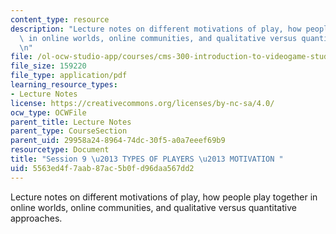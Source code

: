 ```yaml
---
content_type: resource
description: "Lecture notes on different motivations of play, how people play together\
  \ in online worlds, online communities, and qualitative versus quantitative approaches.\r\
  \n"
file: /ol-ocw-studio-app/courses/cms-300-introduction-to-videogame-studies-fall-2011/5563ed4f7aab87ac5b0fd96daa567dd2_MITCMS_300F11_session_9.pdf
file_size: 159220
file_type: application/pdf
learning_resource_types:
- Lecture Notes
license: https://creativecommons.org/licenses/by-nc-sa/4.0/
ocw_type: OCWFile
parent_title: Lecture Notes
parent_type: CourseSection
parent_uid: 29958a24-8964-74dc-30f5-a0a7eeef69b9
resourcetype: Document
title: "Session 9 \u2013 TYPES OF PLAYERS \u2013 MOTIVATION "
uid: 5563ed4f-7aab-87ac-5b0f-d96daa567dd2
---
```

Lecture notes on different motivations of play, how people play together in online worlds, online communities, and qualitative versus quantitative approaches.
